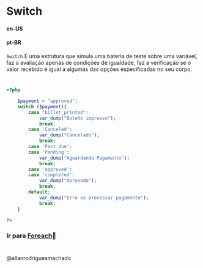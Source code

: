 # Switch               

#### en-US


#### pt-BR
`Switch` É uma estrutura que simula uma bateria de teste sobre uma variável, faz a avaliação
apenas de condições de igualdade, faz a verificação se o valor recebido é igual a algumas das opções
especificadas no seu corpo.

#

```php
<?php

    $payment = "approved";
    switch ($payment){
        case "billet_printed":
            var_dump("Boleto impresso");
            break;
        case 'Canceled':
            var_dump("Cancelado");
            break;
        case 'Past_due':
        case 'Pending':
            var_dump("Aguardando Pagamento");
            break;
        case 'approved':
        case 'completed':
            var_dump("Aprovado");
            break;
        default;
            var_dump("Erro eo processar pagamento");
            break;
    }

?>
```


### Ir para [Foreach](5Foreach.md)🚀

#
@allanrodriguesmachado